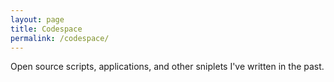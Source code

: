 ```yaml
---
layout: page
title: Codespace
permalink: /codespace/
---
```


Open source scripts, applications, and other sniplets I've written in the past.